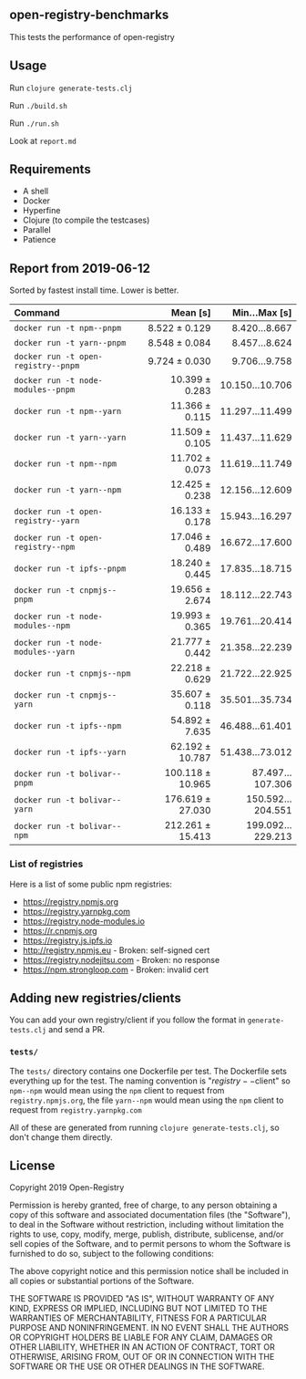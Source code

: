 ## open-registry-benchmarks

This tests the performance of open-registry

## Usage

Run `clojure generate-tests.clj`

Run `./build.sh`

Run `./run.sh`

Look at `report.md`

## Requirements

- A shell
- Docker
- Hyperfine
- Clojure (to compile the testcases)
- Parallel
- Patience

<!-- REPORT -->
## Report from 2019-06-12

Sorted by fastest install time. Lower is better.


| Command | Mean [s] | Min…Max [s] |
|:---|---:|---:|
| `docker run -t npm--pnpm` | 8.522 ± 0.129 | 8.420…8.667 |
| `docker run -t yarn--pnpm` | 8.548 ± 0.084 | 8.457…8.624 |
| `docker run -t open-registry--pnpm` | 9.724 ± 0.030 | 9.706…9.758 |
| `docker run -t node-modules--pnpm` | 10.399 ± 0.283 | 10.150…10.706 |
| `docker run -t npm--yarn` | 11.366 ± 0.115 | 11.297…11.499 |
| `docker run -t yarn--yarn` | 11.509 ± 0.105 | 11.437…11.629 |
| `docker run -t npm--npm` | 11.702 ± 0.073 | 11.619…11.749 |
| `docker run -t yarn--npm` | 12.425 ± 0.238 | 12.156…12.609 |
| `docker run -t open-registry--yarn` | 16.133 ± 0.178 | 15.943…16.297 |
| `docker run -t open-registry--npm` | 17.046 ± 0.489 | 16.672…17.600 |
| `docker run -t ipfs--pnpm` | 18.240 ± 0.445 | 17.835…18.715 |
| `docker run -t cnpmjs--pnpm` | 19.656 ± 2.674 | 18.112…22.743 |
| `docker run -t node-modules--npm` | 19.993 ± 0.365 | 19.761…20.414 |
| `docker run -t node-modules--yarn` | 21.777 ± 0.442 | 21.358…22.239 |
| `docker run -t cnpmjs--npm` | 22.218 ± 0.629 | 21.722…22.925 |
| `docker run -t cnpmjs--yarn` | 35.607 ± 0.118 | 35.501…35.734 |
| `docker run -t ipfs--npm` | 54.892 ± 7.635 | 46.488…61.401 |
| `docker run -t ipfs--yarn` | 62.192 ± 10.787 | 51.438…73.012 |
| `docker run -t bolivar--pnpm` | 100.118 ± 10.965 | 87.497…107.306 |
| `docker run -t bolivar--yarn` | 176.619 ± 27.030 | 150.592…204.551 |
| `docker run -t bolivar--npm` | 212.261 ± 15.413 | 199.092…229.213 |
<!-- REPORT_END -->

### List of registries

Here is a list of some public npm registries:

- https://registry.npmjs.org
- https://registry.yarnpkg.com
- https://registry.node-modules.io
- https://r.cnpmjs.org
- https://registry.js.ipfs.io
- http://registry.npmjs.eu - Broken: self-signed cert
- https://registry.nodejitsu.com - Broken: no response
- https://npm.strongloop.com - Broken: invalid cert

## Adding new registries/clients

You can add your own registry/client if you follow the format in
`generate-tests.clj` and send a PR.

### `tests/`

The `tests/` directory contains one Dockerfile per test. The Dockerfile
sets everything up for the test. The naming convention is "$registry--$client"
so `npm--npm` would mean using the `npm` client to request from `registry.npmjs.org`,
the file `yarn--npm` would mean using the `npm` client to request from `registry.yarnpkg.com`

All of these are generated from running `clojure generate-tests.clj`, so don't
change them directly.

## License

Copyright 2019 Open-Registry

Permission is hereby granted, free of charge, to any person obtaining a copy of this software and associated documentation files (the "Software"), to deal in the Software without restriction, including without limitation the rights to use, copy, modify, merge, publish, distribute, sublicense, and/or sell copies of the Software, and to permit persons to whom the Software is furnished to do so, subject to the following conditions:

The above copyright notice and this permission notice shall be included in all copies or substantial portions of the Software.

THE SOFTWARE IS PROVIDED "AS IS", WITHOUT WARRANTY OF ANY KIND, EXPRESS OR IMPLIED, INCLUDING BUT NOT LIMITED TO THE WARRANTIES OF MERCHANTABILITY, FITNESS FOR A PARTICULAR PURPOSE AND NONINFRINGEMENT. IN NO EVENT SHALL THE AUTHORS OR COPYRIGHT HOLDERS BE LIABLE FOR ANY CLAIM, DAMAGES OR OTHER LIABILITY, WHETHER IN AN ACTION OF CONTRACT, TORT OR OTHERWISE, ARISING FROM, OUT OF OR IN CONNECTION WITH THE SOFTWARE OR THE USE OR OTHER DEALINGS IN THE SOFTWARE.
